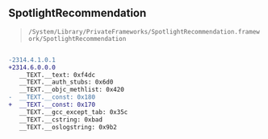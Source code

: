 ## SpotlightRecommendation

> `/System/Library/PrivateFrameworks/SpotlightRecommendation.framework/SpotlightRecommendation`

```diff

-2314.4.1.0.1
+2314.6.0.0.0
   __TEXT.__text: 0xf4dc
   __TEXT.__auth_stubs: 0x6d0
   __TEXT.__objc_methlist: 0x420
-  __TEXT.__const: 0x180
+  __TEXT.__const: 0x170
   __TEXT.__gcc_except_tab: 0x35c
   __TEXT.__cstring: 0xbad
   __TEXT.__oslogstring: 0x9b2

```
